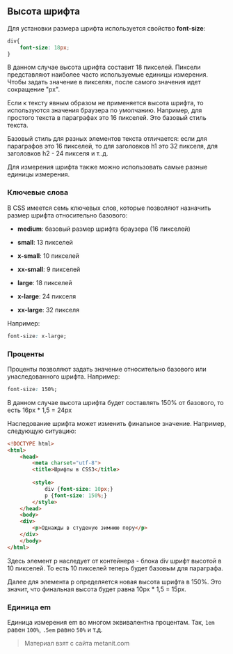 ## Высота шрифта

Для установки размера шрифта используется свойство **font-size**:

```css
div{
    font-size: 18px;
}
```

В данном случае высота шрифта составит 18 пикселей. Пиксели представляют наиболее часто используемые единицы измерения. Чтобы задать значение в пикселях, после самого значения идет сокращение "px".

Если к тексту явным образом не применяется высота шрифта, то используются значения браузера по умолчанию. Например, для простого текста в параграфах это 16 пикселей. Это базовый стиль текста.

Базовый стиль для разных элементов текста отличается: если для параграфов это 16 пикселей, то для заголовков h1 это 32 пикселя, для заголовков h2 - 24 пикселя и т..д.

Для измерения шрифта также можно использовать самые разные единицы измерения.

### Ключевые слова

В CSS имеется семь ключевых слов, которые позволяют назначить размер шрифта относительно базового:

- **medium**: базовый размер шрифта браузера (16 пикселей)

- **small**: 13 пикселей

- **x-small**: 10 пикселей

- **xx-small**: 9 пикселей

- **large**: 18 пикселей

- **x-large**: 24 пикселя

- **xx-large**: 32 пикселя

Например:

```css
font-size: x-large;
```

### Проценты

Проценты позволяют задать значение относительно базового или унаследованного шрифта. Например:

```css
font-size: 150%;
```

В данном случае высота шрифта будет составлять 150% от базового, то есть 16px * 1,5 = 24px

Наследование шрифта может изменить финальное значение. Например, следующую ситуацию:

```html
<!DOCTYPE html>
<html>
    <head>
        <meta charset="utf-8">
        <title>Шрифты в CSS3</title>
        
        <style>
            div {font-size: 10px;}
            p {font-size: 150%;}
        </style>
    </head>
    <body>
    <div>
        <p>Однажды в студеную зимнюю пору</p>
    </div>
    </body>
</html>
```

Здесь элемент p наследует от контейнера - блока div шрифт высотой в 10 пикселей. То есть 10 пикселей теперь будет базовым для параграфа.

Далее для элемента p определяется новая высота шрифта в 150%. Это значит, что финальная высота будет равна 10px * 1,5 = 15px.

### Единица еm

Единица измерения еm во многом эквивалентна процентам. Так, `1em` равен `100%`, `.5em` равно `50%` и т.д.


> Материал взят с сайта metanit.com